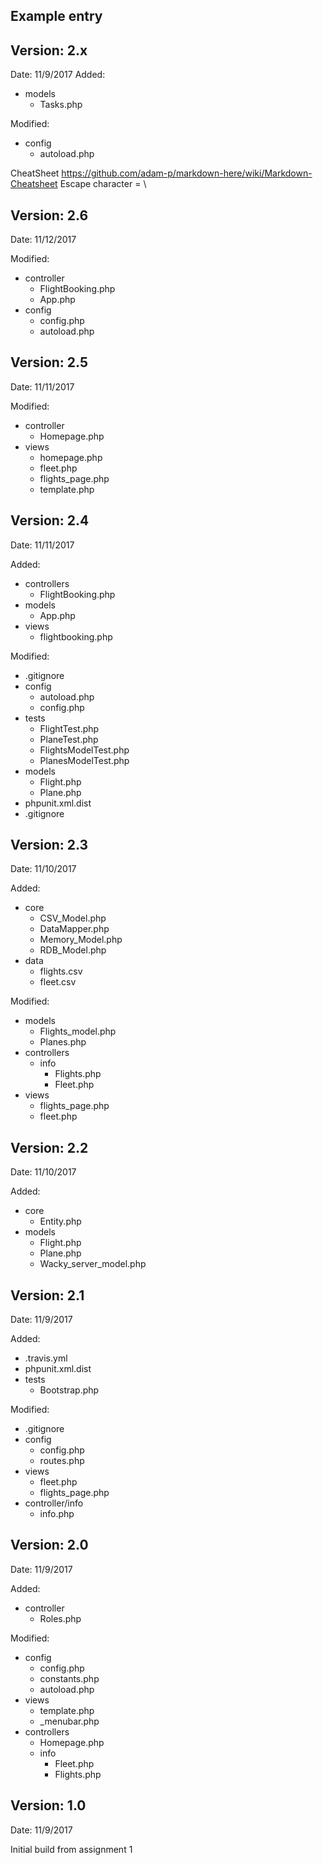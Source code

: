 ## Example entry
## Version: 2.x
Date:	 11/9/2017
Added:
- models
	* Tasks.php
	
Modified:
- config
	* autoload.php

CheatSheet
https://github.com/adam-p/markdown-here/wiki/Markdown-Cheatsheet
Escape character = \\


## Version: 2.6
Date: 11/12/2017

Modified:
- controller
    * FlightBooking.php
    * App.php
- config
    * config.php
    * autoload.php
    

## Version: 2.5
Date: 11/11/2017

Modified:
- controller
    * Homepage.php
- views
    * homepage.php
    * fleet.php
    * flights_page.php
    * template.php
    

## Version: 2.4
Date:    11/11/2017

Added:

- controllers
    * FlightBooking.php
- models
    * App.php
- views
    * flightbooking.php

Modified:
- .gitignore
- config
    * autoload.php
    * config.php
- tests
    * FlightTest.php
    * PlaneTest.php
    * FlightsModelTest.php
    * PlanesModelTest.php
- models
    * Flight.php
    * Plane.php
- phpunit.xml.dist
- .gitignore



## Version: 2.3
Date:    11/10/2017

Added:
- core
    * CSV_Model.php
    * DataMapper.php
    * Memory_Model.php
    * RDB_Model.php
- data
    * flights.csv
    * fleet.csv

Modified:
- models
    * Flights_model.php
    * Planes.php
- controllers
    * info
        - Flights.php
        - Fleet.php
- views
    * flights_page.php
    * fleet.php


## Version: 2.2
Date:    11/10/2017

Added:
- core
    * Entity.php
- models
    * Flight.php
    * Plane.php
    * Wacky_server_model.php


## Version: 2.1
Date:    11/9/2017

Added:
- .travis.yml
- phpunit.xml.dist
- tests
    * Bootstrap.php

Modified:
- .gitignore
- config
	* config.php
	* routes.php
- views	
	* fleet.php
	* flights_page.php	
- controller/info
	* info.php


## Version: 2.0
Date:    11/9/2017

Added:
- controller
	* Roles.php

Modified:
- config
	* config.php
	* constants.php
	* autoload.php
- views	
	* template.php
	* \_menubar.php	
- controllers
	* Homepage.php
	* info
		- Fleet.php
		- Flights.php


## Version: 1.0
Date:	 11/9/2017

Initial build from assignment 1



